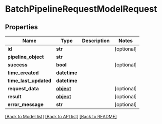 # BatchPipelineRequestModelRequest

## Properties
Name | Type | Description | Notes
------------ | ------------- | ------------- | -------------
**id** | **str** |  | [optional] 
**pipeline_object** | **str** |  | 
**success** | **bool** |  | [optional] 
**time_created** | **datetime** |  | 
**time_last_updated** | **datetime** |  | 
**request_data** | [**object**](.md) |  | [optional] 
**result** | [**object**](.md) |  | [optional] 
**error_message** | **str** |  | [optional] 

[[Back to Model list]](../README.md#documentation-for-models) [[Back to API list]](../README.md#documentation-for-api-endpoints) [[Back to README]](../README.md)


